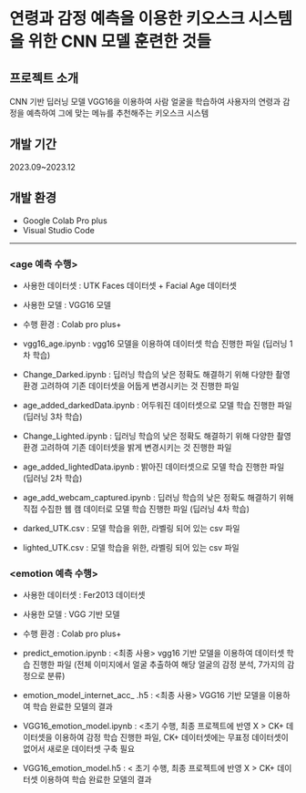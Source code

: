# 연령과 감정 예측을 이용한 키오스크 시스템을 위한 CNN 모델 훈련한 것들

## 프로젝트 소개
CNN 기반 딥러닝 모델 VGG16을 이용하여 사람 얼굴을 학습하여 사용자의 연령과 감정을 예측하여 그에 맞는 메뉴를 추천해주는 키오스크 시스템 

## 개발 기간
2023.09~2023.12

## 개발 환경
- Google Colab Pro plus
- Visual Studio Code
---

### <age 예측 수행>

- 사용한 데이터셋 : UTK Faces 데이터셋 + Facial Age 데이터셋

- 사용한 모델 : VGG16 모델

- 수행 환경 : Colab pro plus+


* vgg16_age.ipynb : vgg16 모델을 이용하여 데이터셋 학습 진행한 파일 (딥러닝 1차 학습)

* Change_Darked.ipynb : 딥러닝 학습의 낮은 정확도 해결하기 위해 다양한 촬영 환경 고려하여 기존 데이터셋을 어둡게 변경시키는 것 진행한 파일
* age_added_darkedData.ipynb : 어두워진 데이터셋으로 모델 학습 진행한 파일 (딥러닝 3차 학습)

  

  
* Change_Lighted.ipynb : 딥러닝 학습의 낮은 정확도 해결하기 위해 다양한 촬영 환경 고려하여 기존 데이터셋을 밝게 변경시키는 것 진행한 파일
* age_added_lightedData.ipynb : 밝아진 데이터셋으로 모델 학습 진행한 파일 (딥러닝 2차 학습)  

  
* age_add_webcam_captured.ipynb : 딥러닝 학습의 낮은 정확도 해결하기 위해 직접 수집한 웹 캠 데이터로 모델 학습 진행한 파일 (딥러닝 4차 학습)

* darked_UTK.csv : 모델 학습을 위한, 라벨링 되어 있는 csv 파일

* lighted_UTK.csv : 모델 학습을 위한, 라벨링 되어 있는 csv 파일




### <emotion 예측 수행>
- 사용한 데이터셋 : Fer2013 데이터셋

- 사용한 모델 : VGG 기반 모델

- 수행 환경 : Colab pro plus+


* predict_emotion.ipynb : <최종 사용> vgg16 기반 모델을 이용하여 데이터셋 학습 진행한 파일 (전체 이미지에서 얼굴 추출하여 해당 얼굴의 감정 분석, 7가지의 감정으로 분류)
  
* emotion_model_internet_acc_ .h5 : <최종 사용> VGG16 기반 모델을 이용하여 학습 완료한 모델의 결과

* VGG16_emotion_model.ipynb : <초기 수행, 최종 프로젝트에 반영 X > CK+ 데이터셋을 이용하여 감정 학습 진행한 파일, CK+ 데이터셋에는 무표정 데이터셋이 없어서 새로운 데이터셋 구축 필요

* VGG16_emotion_model.h5 : < 초기 수행, 최종 프로젝트에 반영 X > CK+ 데이터셋 이용하여 학습 완료한 모델의 결과

